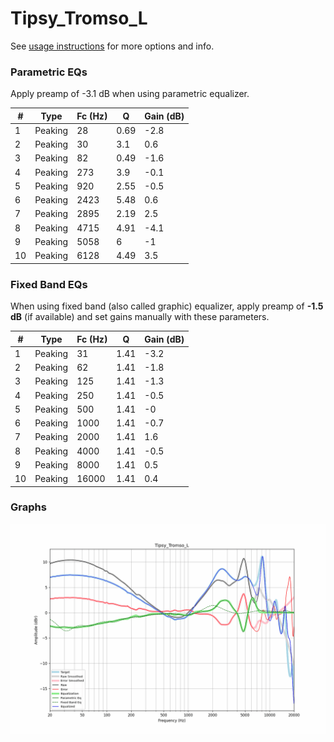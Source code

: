 # Tipsy_Tromso_L
See [usage instructions](https://github.com/jaakkopasanen/AutoEq#usage) for more options and info.

### Parametric EQs
Apply preamp of -3.1 dB when using parametric equalizer.

|   # | Type    |   Fc (Hz) |    Q |   Gain (dB) |
|-----|---------|-----------|------|-------------|
|   1 | Peaking |        28 | 0.69 |        -2.8 |
|   2 | Peaking |        30 | 3.1  |         0.6 |
|   3 | Peaking |        82 | 0.49 |        -1.6 |
|   4 | Peaking |       273 | 3.9  |        -0.1 |
|   5 | Peaking |       920 | 2.55 |        -0.5 |
|   6 | Peaking |      2423 | 5.48 |         0.6 |
|   7 | Peaking |      2895 | 2.19 |         2.5 |
|   8 | Peaking |      4715 | 4.91 |        -4.1 |
|   9 | Peaking |      5058 | 6    |        -1   |
|  10 | Peaking |      6128 | 4.49 |         3.5 |

### Fixed Band EQs
When using fixed band (also called graphic) equalizer, apply preamp of **-1.5 dB** (if available) and set gains manually with these parameters.

|   # | Type    |   Fc (Hz) |    Q |   Gain (dB) |
|-----|---------|-----------|------|-------------|
|   1 | Peaking |        31 | 1.41 |        -3.2 |
|   2 | Peaking |        62 | 1.41 |        -1.8 |
|   3 | Peaking |       125 | 1.41 |        -1.3 |
|   4 | Peaking |       250 | 1.41 |        -0.5 |
|   5 | Peaking |       500 | 1.41 |        -0   |
|   6 | Peaking |      1000 | 1.41 |        -0.7 |
|   7 | Peaking |      2000 | 1.41 |         1.6 |
|   8 | Peaking |      4000 | 1.41 |        -0.5 |
|   9 | Peaking |      8000 | 1.41 |         0.5 |
|  10 | Peaking |     16000 | 1.41 |         0.4 |

### Graphs
![](./Tipsy_Tromso_L.png)
